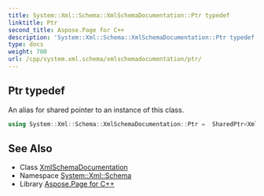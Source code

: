 ```yaml
---
title: System::Xml::Schema::XmlSchemaDocumentation::Ptr typedef
linktitle: Ptr
second_title: Aspose.Page for C++
description: 'System::Xml::Schema::XmlSchemaDocumentation::Ptr typedef. An alias for shared pointer to an instance of this class in C++.'
type: docs
weight: 700
url: /cpp/system.xml.schema/xmlschemadocumentation/ptr/
---
```

## Ptr typedef


An alias for shared pointer to an instance of this class.

```cpp
using System::Xml::Schema::XmlSchemaDocumentation::Ptr =  SharedPtr<XmlSchemaDocumentation>
```

## See Also

* Class [XmlSchemaDocumentation](../)
* Namespace [System::Xml::Schema](../../)
* Library [Aspose.Page for C++](../../../)
